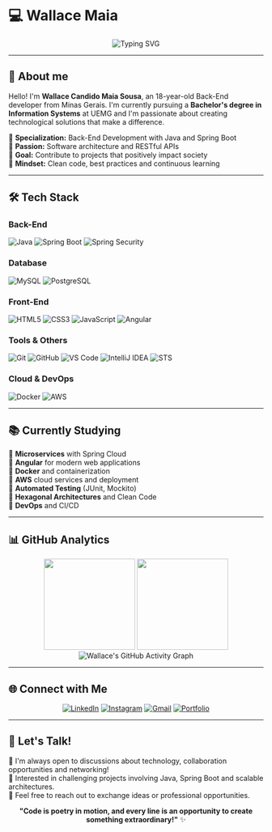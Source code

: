 # 💻 Wallace Maia

<div align="center">

![Typing SVG](https://readme-typing-svg.demolab.com?font=Fira+Code&weight=500&size=28&pause=1000&color=6DB33F&center=true&vCenter=true&width=600&lines=Back-End+Java+Developer;Information+Systems;Spring+Boot+Enthusiast)

</div>

---

## 🚀 About me

Hello! I'm **Wallace Candido Maia Sousa**, an 18-year-old Back-End developer from Minas Gerais. I'm currently pursuing a **Bachelor's degree in Information Systems** at UEMG and I'm passionate about creating technological solutions that make a difference.

🔹 **Specialization:** Back-End Development with Java and Spring Boot  
🔹 **Passion:** Software architecture and RESTful APIs  
🔹 **Goal:** Contribute to projects that positively impact society  
🔹 **Mindset:** Clean code, best practices and continuous learning  

---

## 🛠️ Tech Stack

### **Back-End**
![Java](https://img.shields.io/badge/Java-ED8B00?style=for-the-badge&logo=openjdk&logoColor=white)
![Spring Boot](https://img.shields.io/badge/Spring%20Boot-6DB33F?style=for-the-badge&logo=spring&logoColor=white)
![Spring Security](https://img.shields.io/badge/Spring%20Security-6DB33F?style=for-the-badge&logo=springsecurity&logoColor=white)

### **Database**
![MySQL](https://img.shields.io/badge/MySQL-4479A1?style=for-the-badge&logo=mysql&logoColor=white)
![PostgreSQL](https://img.shields.io/badge/PostgreSQL-316192?style=for-the-badge&logo=postgresql&logoColor=white)

### **Front-End**
![HTML5](https://img.shields.io/badge/HTML5-E34F26?style=for-the-badge&logo=html5&logoColor=white)
![CSS3](https://img.shields.io/badge/CSS3-1572B6?style=for-the-badge&logo=css3&logoColor=white)
![JavaScript](https://img.shields.io/badge/JavaScript-F7DF1E?style=for-the-badge&logo=javascript&logoColor=black)
![Angular](https://img.shields.io/badge/Angular-DD0031?style=for-the-badge&logo=angular&logoColor=white)

### **Tools & Others**
![Git](https://img.shields.io/badge/Git-F05032?style=for-the-badge&logo=git&logoColor=white)
![GitHub](https://img.shields.io/badge/GitHub-181717?style=for-the-badge&logo=github&logoColor=white)
![VS Code](https://img.shields.io/badge/VS%20Code-007ACC?style=for-the-badge&logo=visualstudiocode&logoColor=white)
![IntelliJ IDEA](https://img.shields.io/badge/IntelliJ%20IDEA-000000?style=for-the-badge&logo=intellijidea&logoColor=white)
![STS](https://img.shields.io/badge/STS-6DB33F?style=for-the-badge&logo=spring&logoColor=white)


### **Cloud & DevOps**
![Docker](https://img.shields.io/badge/Docker-2496ED?style=for-the-badge&logo=docker&logoColor=white)
![AWS](https://img.shields.io/badge/AWS-232F3E?style=for-the-badge&logo=amazonwebservices&logoColor=white)

---


## 📚 Currently Studying

🔸 **Microservices** with Spring Cloud  
🔸 **Angular** for modern web applications  
🔸 **Docker** and containerization  
🔸 **AWS** cloud services and deployment  
🔸 **Automated Testing** (JUnit, Mockito)  
🔸 **Hexagonal Architectures** and Clean Code  
🔸 **DevOps** and CI/CD  

---

## 📊 GitHub Analytics

<div align="center">
  <img height="180em" src="https://github-readme-stats.vercel.app/api?username=wallacemaia2007&show_icons=true&theme=dark&include_all_commits=true&count_private=true&hide_border=true&bg_color=0d1117"/>
  <img height="180em" src="https://github-readme-stats.vercel.app/api/top-langs/?username=wallacemaia2007&layout=compact&langs_count=8&theme=dark&hide_border=true&bg_color=0d1117"/>
</div>

<div align="center">
  <img src="https://github-readme-activity-graph.vercel.app/graph?username=wallacemaia2007&bg_color=0d1117&color=ffffff&line=ffffff&point=ffffff&area=true&hide_border=true" alt="Wallace's GitHub Activity Graph"/>
</div>

---


## 🌐 Connect with Me

<div align="center">

[![LinkedIn](https://img.shields.io/badge/LinkedIn-0077B5?style=for-the-badge&logo=linkedin&logoColor=white)](https://www.linkedin.com/in/wallace-maia-9634a8312/)
[![Instagram](https://img.shields.io/badge/-Instagram-%23E4405F?style=for-the-badge&logo=instagram&logoColor=white)](https://www.instagram.com/wallace_maia._/)
[![Gmail](https://img.shields.io/badge/Gmail-333333?style=for-the-badge&logo=gmail&logoColor=red)](mailto:wallacemaia@example.com)
[![Portfolio](https://img.shields.io/badge/Portfolio-FF5722?style=for-the-badge&logo=todoist&logoColor=white)](#)

</div>

---

## 🤝 Let's Talk!

💬 I'm always open to discussions about technology, collaboration opportunities and networking!  
🚀 Interested in challenging projects involving Java, Spring Boot and scalable architectures.  
📧 Feel free to reach out to exchange ideas or professional opportunities.

<div align="center">
  

**"Code is poetry in motion, and every line is an opportunity to create something extraordinary!"** ✨

</div>
